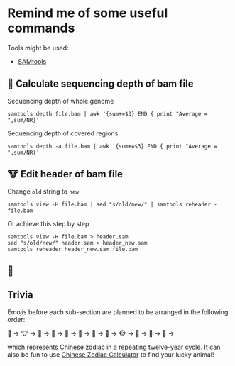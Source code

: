 # Remind me of some useful commands

Tools might be used:
- [SAMtools](https://www.htslib.org/doc/samtools-depth.html)


## :hamster: Calculate sequencing depth of bam file

Sequencing depth of whole genome
```shell
samtools depth file.bam | awk '{sum+=$3} END { print "Average = ",sum/NR}'
```

Sequencing depth of covered regions
```shell
samtools depth -a file.bam | awk '{sum+=$3} END { print "Average = ",sum/NR}'
```

## :cow: Edit header of bam file

Change `old` string to `new` 
```shell
samtools view -H file.bam | sed "s/old/new/" | samtools reheader - file.bam
```

Or achieve this step by step
```shell
samtools view -H file.bam > header.sam
sed "s/old/new/" header.sam > header_new.sam
samtools reheader header_new.sam file.bam
```

## :tiger: 



## Trivia

Emojis before each sub-section are planned to be arranged in the following order:

:hamster: -> :cow: -> :tiger: -> :rabbit: -> :dragon_face: -> :snake:	-> :horse: -> :sheep: -> :monkey_face: -> :baby_chick: -> :dog: -> :pig: ->

which represents [Chinese zodiac](https://en.wikipedia.org/wiki/Chinese_zodiac) in a repeating twelve-year cycle. It can also be fun to use [Chinese Zodiac Calculator](https://www.travelchinaguide.com/intro/social_customs/zodiac/) to find your lucky animal!
